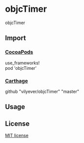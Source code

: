 # objcTimer
objcTimer

## Import
### [CocoaPods](http://cocoapods.org)
use_frameworks!
</br>
pod 'objcTimer'

### [Carthage](https://github.com/Carthage/Carthage)
github "vilyever/objcTimer" "master"

## Usage

## License

[MIT license](LICENSE)
